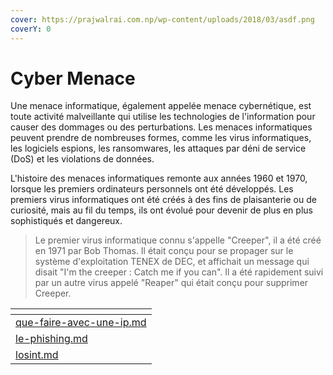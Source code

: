 ```yaml
---
cover: https://prajwalrai.com.np/wp-content/uploads/2018/03/asdf.png
coverY: 0
---
```


# Cyber Menace

Une menace informatique, également appelée menace cybernétique, est toute activité malveillante qui utilise les technologies de l'information pour causer des dommages ou des perturbations. Les menaces informatiques peuvent prendre de nombreuses formes, comme les virus informatiques, les logiciels espions, les ransomwares, les attaques par déni de service (DoS) et les violations de données.

L'histoire des menaces informatiques remonte aux années 1960 et 1970, lorsque les premiers ordinateurs personnels ont été développés. Les premiers virus informatiques ont été créés à des fins de plaisanterie ou de curiosité, mais au fil du temps, ils ont évolué pour devenir de plus en plus sophistiqués et dangereux.

> Le premier virus informatique connu s'appelle "Creeper", il a été créé en 1971 par Bob Thomas. Il était conçu pour se propager sur le système d'exploitation TENEX de DEC, et affichait un message qui disait "I'm the creeper : Catch me if you can". Il a été rapidement suivi par un autre virus appelé "Reaper" qui était conçu pour supprimer Creeper.

<table data-view="cards"><thead><tr><th data-card-target data-type="content-ref"></th></tr></thead><tbody><tr><td><a href="que-faire-avec-une-ip.md">que-faire-avec-une-ip.md</a></td></tr><tr><td><a href="le-phishing.md">le-phishing.md</a></td></tr><tr><td><a href="losint.md">losint.md</a></td></tr></tbody></table>
